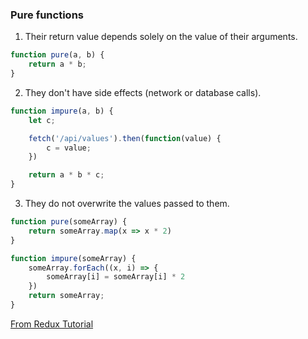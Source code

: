 ### Pure functions 

1. Their return value depends solely on the value of their arguments.

```javascript
function pure(a, b) {
    return a * b; 
}
```

2. They don't have side effects (network or database calls).

```javascript
function impure(a, b) {
    let c;

    fetch('/api/values').then(function(value) {
        c = value;
    })

    return a * b * c; 
}
```

3. They do not overwrite the values passed to them.

```javascript
function pure(someArray) {
    return someArray.map(x => x * 2)
}

function impure(someArray) {
    someArray.forEach((x, i) => {
        someArray[i] = someArray[i] * 2
    }) 
    return someArray;
}
```

[From Redux Tutorial](https://egghead.io/lessons/react-redux-pure-and-impure-functions)